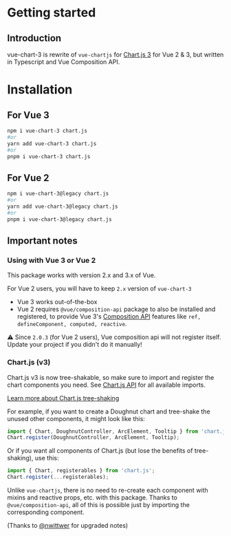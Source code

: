 # Getting started

## Introduction

vue-chart-3 is rewrite of `vue-chartjs` for [Chart.js 3](https://www.chartjs.org/) for Vue 2 & 3, but written in Typescript and Vue Composition API.

# Installation

## For Vue 3

```bash
npm i vue-chart-3 chart.js
#or
yarn add vue-chart-3 chart.js
#or
pnpm i vue-chart-3 chart.js
```

## For Vue 2

```bash
npm i vue-chart-3@legacy chart.js
#or
yarn add vue-chart-3@legacy chart.js
#or
pnpm i vue-chart-3@legacy chart.js
```

## Important notes

### Using with Vue 3 or Vue 2

This package works with version 2.x and 3.x of Vue.

For Vue 2 users, you will have to keep `2.x` version of `vue-chart-3`

- Vue 3 works out-of-the-box
- Vue 2 requires `@vue/composition-api` package to also be installed and registered, to provide Vue 3's [Composition API](https://v3.vuejs.org/guide/composition-api-introduction.html) features like `ref, defineComponent, computed, reactive`.

⚠️ Since `2.0.3` (for Vue 2 users), Vue composition api will not register itself. Update your project if you didn't do it manually!

### Chart.js (v3)

Chart.js v3 is now tree-shakable, so make sure to import and register the chart components you need. See [Chart.js API](https://www.chartjs.org/docs/master/api/) for all available imports.

[Learn more about Chart.js tree-shaking](https://www.chartjs.org/docs/master/getting-started/integration.html#bundlers-webpack-rollup-etc)

For example, if you want to create a Doughnut chart and tree-shake the unused other components, it might look like this:

```ts
import { Chart, DoughnutController, ArcElement, Tooltip } from 'chart.js';
Chart.register(DoughnutController, ArcElement, Tooltip);
```

Or if you want all components of Chart.js (but lose the benefits of tree-shaking), use this:

```ts
import { Chart, registerables } from 'chart.js';
Chart.register(...registerables);
```

Unlike `vue-chartjs`, there is no need to re-create each component with mixins and reactive props, etc. with this package. Thanks to `@vue/composition-api`, all of this is possible just by importing the corresponding component.

(Thanks to [@nwittwer](https://github.com/nwittwer) for upgraded notes)

